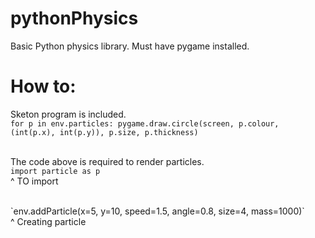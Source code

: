 # pythonPhysics
Basic Python physics library. 
Must have pygame installed. 
# How to: 
Sketon program is included.
<br>
    `for p in env.particles:
      pygame.draw.circle(screen, p.colour, (int(p.x), int(p.y)), p.size, p.thickness)`
      
 <br> The code above is required to render particles. 
 <br>
 `import particle as p`
 <br> ^ TO import
 
 <br>
 `env.addParticle(x=5, y=10, speed=1.5, angle=0.8, size=4, mass=1000)`
 <br> 
 ^ Creating particle 
